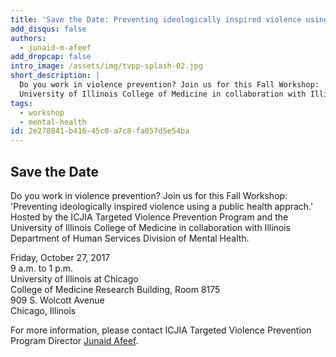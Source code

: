 ```yaml
---
title: 'Save the Date: Preventing ideologically inspired violence using a public health approach'
add_disqus: false
authors:
  - junaid-m-afeef
add_dropcap: false
intro_image: /assets/img/tvpp-splash-02.jpg
short_description: |
  Do you work in violence prevention? Join us for this Fall Workshop: 'Preventing ideologically inspired violence using a public health approach.' Hosted by the ICJIA Targeted Violence Prevention Program and the
  University of Illinois College of Medicine in collaboration with Illinois Department of Human Services Division of Mental Health.
tags:
  - workshop
  - mental-health
id: 2e278841-b416-45c0-a7c8-fa057d5e54ba
---
```

## Save the Date

Do you work in violence prevention? Join us for this Fall Workshop: 'Preventing ideologically inspired violence using a public health apprach.' Hosted by the ICJIA Targeted Violence Prevention Program and the
University of Illinois College of Medicine in collaboration with Illinois Department of Human Services Division of Mental Health. 

<div class="well">
Friday, October 27, 2017<br>
9 a.m. to 1 p.m.<br>
University of Illinois at Chicago<br>
College of Medicine Research Building, Room 8175<br>
909 S. Wolcott Avenue<br>
Chicago, Illinois<br>
</div>

For more information, please contact ICJIA Targeted Violence Prevention Program Director [Junaid Afeef](mailto://junaid.afeef@illinois.gov).